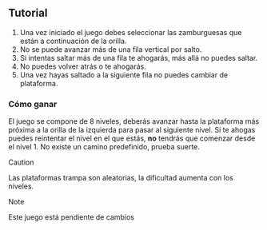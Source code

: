 ## Tutorial
1. Una vez iniciado el juego debes seleccionar las zamburguesas que están a continuación de la orilla.
2. No se puede avanzar más de una fila vertical por salto.
3. Si intentas saltar más de una fila te ahogarás, más allá no puedes saltar.
4. No puedes volver atrás o te ahogarás.
5. Una vez hayas saltado a la siguiente fila no puedes cambiar de plataforma.

### Cómo ganar

El juego se compone de 8 niveles, deberás avanzar hasta la plataforma más próxima a la orilla de la izquierda
para pasar al siguiente nivel.
Si te ahogas puedes reintentar el nivel en el que estás, __no__ tendrás que comenzar desde el nivel 1.
No existe un camino predefinido, prueba suerte.

> [!CAUTION]
> Las plataformas trampa son aleatorias, la dificultad aumenta con los niveles.

> [!NOTE]
> Este juego está pendiente de cambios
